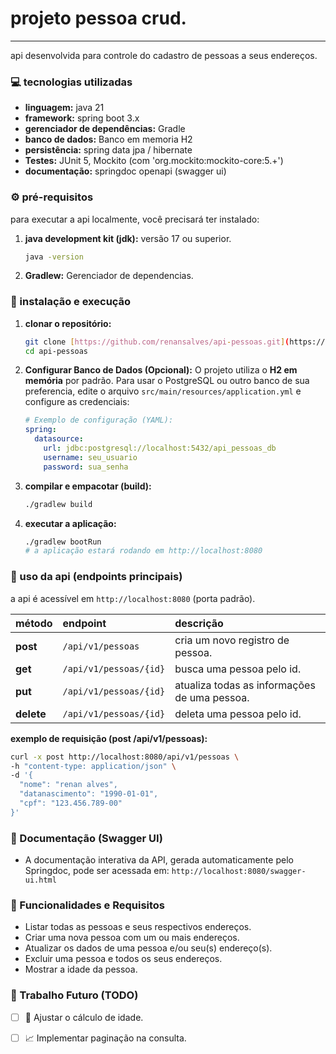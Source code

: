 # projeto pessoa crud.
---

api desenvolvida para controle do cadastro de pessoas a seus endereços.

### 💻 tecnologias utilizadas

* **linguagem:** java 21
* **framework:** spring boot 3.x
* **gerenciador de dependências:** Gradle
* **banco de dados:** Banco em memoria H2 
* **persistência:** spring data jpa / hibernate
* **Testes:** JUnit 5, Mockito (com 'org.mockito:mockito-core:5.+')
* **documentação:** springdoc openapi (swagger ui)
### ⚙️ pré-requisitos

para executar a api localmente, você precisará ter instalado:

1.  **java development kit (jdk):** versão 17 ou superior.
    ```bash
    java -version
    ```
2.  **Gradlew:** Gerenciador de dependencias.

### 🚀 instalação e execução

1.  **clonar o repositório:**
    ```bash
    git clone [https://github.com/renansalves/api-pessoas.git](https://github.com/renansalves/api-pessoas.git)
    cd api-pessoas
    ```

2.  **Configurar Banco de Dados (Opcional):**
    O projeto utiliza o **H2 em memória** por padrão. Para usar o PostgreSQL ou outro banco de sua preferencia, edite o arquivo `src/main/resources/application.yml` e configure as credenciais:
    
    ```yaml
    # Exemplo de configuração (YAML):
    spring:
      datasource:
        url: jdbc:postgresql://localhost:5432/api_pessoas_db 
        username: seu_usuario 
        password: sua_senha
    ```
3.  **compilar e empacotar (build):**
    ```bash
    ./gradlew build
    ```

4.  **executar a aplicação:**
    ```bash
    ./gradlew bootRun
    # a aplicação estará rodando em http://localhost:8080
    ```

### 🧭 uso da api (endpoints principais)

a api é acessível em `http://localhost:8080` (porta padrão).

| método | endpoint | descrição |
| :--- | :--- | :--- |
| **post** | `/api/v1/pessoas` | cria um novo registro de pessoa. |
| **get** | `/api/v1/pessoas/{id}` | busca uma pessoa pelo id. |
| **put** | `/api/v1/pessoas/{id}` | atualiza todas as informações de uma pessoa. |
| **delete** | `/api/v1/pessoas/{id}` | deleta uma pessoa pelo id. |

**exemplo de requisição (post /api/v1/pessoas):**

```bash
curl -x post http://localhost:8080/api/v1/pessoas \
-h "content-type: application/json" \
-d '{
  "nome": "renan alves",
  "datanascimento": "1990-01-01",
  "cpf": "123.456.789-00"
}'
```

### 📄 Documentação (Swagger UI)

* A documentação interativa da API, gerada automaticamente pelo Springdoc, pode ser acessada em: `http://localhost:8080/swagger-ui.html`

### 🎯 Funcionalidades e Requisitos

* Listar todas as pessoas e seus respectivos endereços.
* Criar uma nova pessoa com um ou mais endereços.
* Atualizar os dados de uma pessoa e/ou seu(s) endereço(s).
* Excluir uma pessoa e todos os seus endereços.
* Mostrar a idade da pessoa.

### 📝 Trabalho Futuro (TODO)

* [ ] 🚧 Ajustar o cálculo de idade.
* [ ] 📈 Implementar paginação na consulta.

